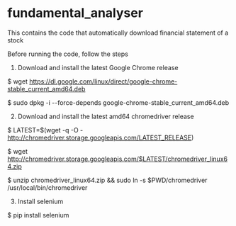 # fundamental_analyser
This contains the code that automatically download financial statement of a stock

Before running the code, follow the steps

1. Download and install the latest Google Chrome release

  $ wget https://dl.google.com/linux/direct/google-chrome-stable_current_amd64.deb

  $ sudo dpkg -i --force-depends google-chrome-stable_current_amd64.deb

2. Download and install the latest amd64 chromedriver release

  $ LATEST=$(wget -q -O - http://chromedriver.storage.googleapis.com/LATEST_RELEASE)

  $ wget http://chromedriver.storage.googleapis.com/$LATEST/chromedriver_linux64.zip

  $ unzip chromedriver_linux64.zip && sudo ln -s $PWD/chromedriver /usr/local/bin/chromedriver

3. Install selenium

  $  pip install selenium
